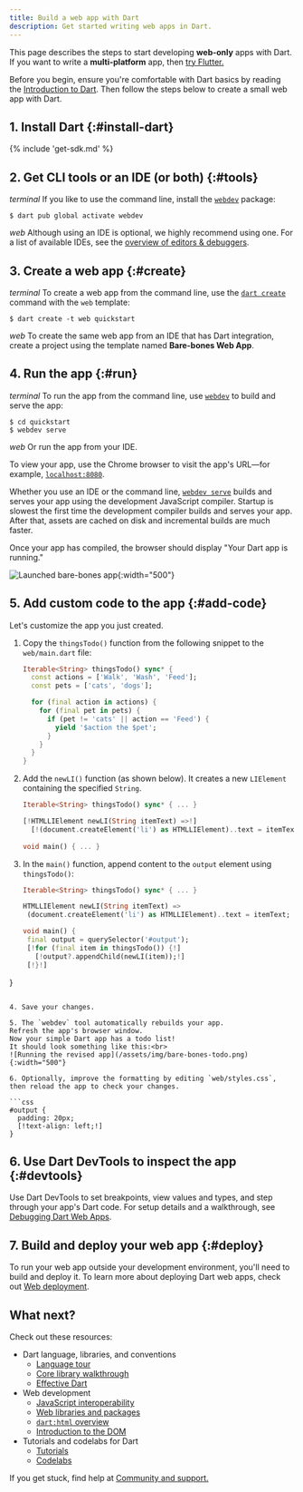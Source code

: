 ```yaml
---
title: Build a web app with Dart
description: Get started writing web apps in Dart.
---
```


This page describes the steps to start developing **web-only** apps with Dart.
If you want to write a **multi-platform** app, then
[try Flutter.]({{site.flutter}}/web)

Before you begin, ensure you're comfortable with Dart basics
by reading the [Introduction to Dart](/language).
Then follow the steps below to create a small web app with Dart.

## 1. Install Dart {:#install-dart}

{% include 'get-sdk.md' %}

## 2. Get CLI tools or an IDE (or both) {:#tools}

<i class="material-symbols">terminal</i>
If you like to use the command line, install the [`webdev`][] package:

```console
$ dart pub global activate webdev
```

<i class="material-symbols">web</i>
Although using an IDE is optional, we highly recommend using one.
For a list of available IDEs, see the
[overview of editors & debuggers][].

[overview of editors & debuggers]: /tools#editors

## 3. Create a web app {:#create}

<i class="material-symbols">terminal</i>
To create a web app from the command line,
use the [`dart create`][] command with the `web` template:

```console
$ dart create -t web quickstart
```

<i class="material-symbols">web</i>
To create the same web app from an IDE that has Dart integration,
create a project using the template named **Bare-bones Web App**.

[`dart create`]: /tools/dart-create

## 4. Run the app {:#run}

<i class="material-symbols">terminal</i>
To run the app from the command line,
use [`webdev`][] to build and serve the app:

```console
$ cd quickstart
$ webdev serve
```

<i class="material-symbols">web</i>
Or run the app from your IDE.

To view your app, use the Chrome browser
to visit the app's URL—for example,
[`localhost:8080`](http://localhost:8080).

Whether you use an IDE or the command line,
[`webdev serve`][] builds and serves your app
using the development JavaScript compiler.
Startup is slowest the first time the
development compiler builds and serves your app.
After that, assets are cached on disk and incremental builds are much faster.

Once your app has compiled, the browser should display
"Your Dart app is running."

![Launched bare-bones app](/assets/img/bare-bones-web-app.png){:width="500"}

[`webdev serve`]: /tools/webdev#serve

## 5. Add custom code to the app {:#add-code}

Let's customize the app you just created.

1. Copy the `thingsTodo()` function from the following snippet
   to the `web/main.dart` file:

   ```dart
   Iterable<String> thingsTodo() sync* {
     const actions = ['Walk', 'Wash', 'Feed'];
     const pets = ['cats', 'dogs'];
   
     for (final action in actions) {
       for (final pet in pets) {
         if (pet != 'cats' || action == 'Feed') {
           yield '$action the $pet';
         }
       }
     }
   }
   ```

2. Add the `newLI()` function (as shown below).
   It creates a new `LIElement` containing the specified `String`.

   ```dart
   Iterable<String> thingsTodo() sync* { ... }

   [!HTMLLIElement newLI(String itemText) =>!]
     [!(document.createElement('li') as HTMLLIElement)..text = itemText;!]
    
   void main() { ... }
   ```

3. In the `main()` function, append content to the `output` element using
   `thingsTodo()`:

   ```dart
   Iterable<String> thingsTodo() sync* { ... }

   HTMLLIElement newLI(String itemText) =>
    (document.createElement('li') as HTMLLIElement)..text = itemText;

   void main() {
    final output = querySelector('#output');
    [!for (final item in thingsTodo()) {!]
      [!output?.appendChild(newLI(item));!]
    [!}!]
  }
   ```

4. Save your changes.

5. The `webdev` tool automatically rebuilds your app.
   Refresh the app's browser window.
   Now your simple Dart app has a todo list!
   It should look something like this:<br>
   ![Running the revised app](/assets/img/bare-bones-todo.png){:width="500"}

6. Optionally, improve the formatting by editing `web/styles.css`,
   then reload the app to check your changes.

   ```css
   #output {
     padding: 20px;
     [!text-align: left;!]
   }
   ```


## 6. Use Dart DevTools to inspect the app {:#devtools}

Use Dart DevTools to set breakpoints, view values and types,
and step through your app's Dart code.
For setup details and a walkthrough, see
[Debugging Dart Web Apps][].

[Debugging Dart Web Apps]: /web/debugging

## 7. Build and deploy your web app {:#deploy}

To run your web app outside your development environment,
you'll need to build and deploy it.
To learn more about deploying Dart web apps,
check out [Web deployment][].

[Web deployment]: /web/deployment

## What next?

Check out these resources:

* Dart language, libraries, and conventions
  * [Language tour](/language)
  * [Core library walkthrough](/libraries)
  * [Effective Dart](/effective-dart)
* Web development
  * [JavaScript interoperability](/interop/js-interop)
  * [Web libraries and packages](/web/libraries)
  * [`dart:html` overview](/libraries/dart-html)
  * [Introduction to the DOM][]
* Tutorials and codelabs for Dart
  * [Tutorials](/tutorials)
  * [Codelabs](/codelabs)

If you get stuck, find help at [Community and support.](/community)

[Introduction to the DOM]: https://developer.mozilla.org/docs/Web/API/Document_Object_Model/Introduction

[`webdev`]: /tools/webdev
